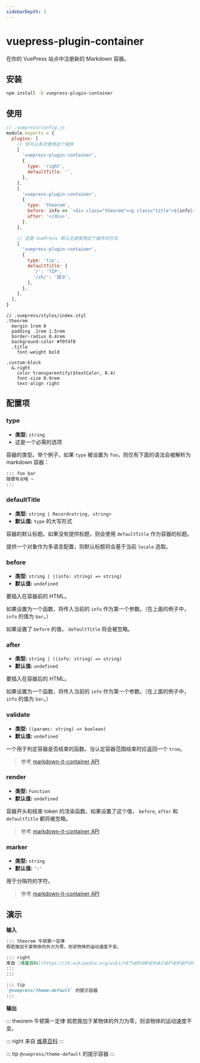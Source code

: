 ```yaml
---
sidebarDepth: 3
---
```


# vuepress-plugin-container <GitHubLink repo="vuepress/vuepress-community"/>

在你的 VuePress 站点中注册新的 Markdown 容器。

## 安装

```sh
npm install -D vuepress-plugin-container
```

## 使用

```js
// .vuepress/config.js
module.exports = {
  plugins: [
    // 你可以多次使用这个插件
    [
      'vuepress-plugin-container',
      {
        type: 'right',
        defaultTitle: '',
      },
    ],
    [
      'vuepress-plugin-container',
      {
        type: 'theorem',
        before: info => `<div class="theorem"><p class="title">${info}</p>`,
        after: '</div>',
      },
    ],

    // 这是 VuePress 默认主题使用这个插件的方式
    [
      'vuepress-plugin-container',
      {
        type: 'tip',
        defaultTitle: {
          '/': 'TIP',
          '/zh/': '提示',
        },
      },
    ],
  ],
}
```

```stylus
// .vuepress/styles/index.styl
.theorem
  margin 1rem 0
  padding .1rem 1.5rem
  border-radius 0.4rem
  background-color #f0f4f8
  .title
    font-weight bold

.custom-block
  &.right
    color transparentify($textColor, 0.4)
    font-size 0.9rem
    text-align right
```

## 配置项

### type

- **类型:** `string`
- 这是一个必需的选项

容器的类型。举个例子，如果 `type` 被设置为 `foo`，则仅有下面的语法会被解析为 markdown 容器：

```md
::: foo bar
随便写点啥 ~
:::
```

### defaultTitle

- **类型:** `string | Record<string, string>`
- **默认值:** `type` 的大写形式

容器的默认标题。如果没有提供标题，则会使用 `defaultTitle` 作为容器的标题。

提供一个对象作为多语言配置，则默认标题将会基于当前 `locale` 选取。

### before

- **类型:** `string | ((info: string) => string)`
- **默认值:** `undefined`

要插入在容器前的 HTML。

如果设置为一个函数，将传入当前的 `info` 作为第一个参数。（在上面的例子中，`info` 的值为 `bar`。）

如果设置了 `before` 的值， `defaultTitle` 将会被忽略。

### after

- **类型:** `string | ((info: string) => string)`
- **默认值:** `undefined`

要插入在容器后的 HTML。

如果设置为一个函数，将传入当前的 `info` 作为第一个参数。（在上面的例子中，`info` 的值为 `bar`。）

### validate

- **类型:** `((params: string) => boolean)`
- **默认值:** `undefined`

一个用于判定容器是否结束的函数。当认定容器范围结束时应返回一个 `true`。

> 参考 [markdown-it-container API](https://github.com/markdown-it/markdown-it-container#api)

### render

- **类型:** `Function`
- **默认值:** `undefined`

容器开头和结束 token 的渲染函数。如果设置了这个值， `before`, `after` 和 `defaultTitle` 都将被忽略。

> 参考 [markdown-it-container API](https://github.com/markdown-it/markdown-it-container#api)

### marker

- **类型:** `string`
- **默认值:** `':'`

用于分隔符的字符。

> 参考 [markdown-it-container API](https://github.com/markdown-it/markdown-it-container#api)

## 演示

**输入**

```md
::: theorem 牛顿第一定律
假若施加于某物体的外力为零，则该物体的运动速度不变。

::: right
来自 [维基百科](https://zh.wikipedia.org/wiki/%E7%89%9B%E9%A1%BF%E8%BF%90%E5%8A%A8%E5%AE%9A%E5%BE%8B)
:::
:::

::: tip
`@vuepress/theme-default` 的提示容器
:::
```

**输出**

::: theorem 牛顿第一定律
假若施加于某物体的外力为零，则该物体的运动速度不变。

::: right
来自 [维基百科](https://zh.wikipedia.org/wiki/%E7%89%9B%E9%A1%BF%E8%BF%90%E5%8A%A8%E5%AE%9A%E5%BE%8B)
:::

::: tip
`@vuepress/theme-default` 的提示容器
:::
